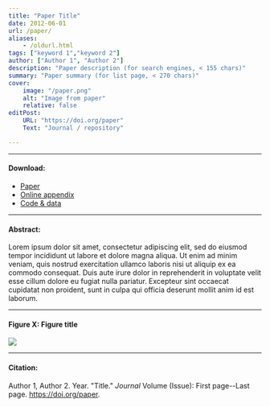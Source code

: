 ```yaml
---
title: "Paper Title" 
date: 2012-06-01
url: /paper/
aliases: 
    - /oldurl.html
tags: ["keyword 1","keyword 2"]
author: ["Author 1", "Author 2"]
description: "Paper description (for search engines, < 155 chars)" 
summary: "Paper summary (for list page, < 270 chars)" 
cover:
    image: "/paper.png"
    alt: "Image from paper"
    relative: false
editPost:
    URL: "https://doi.org/paper"
    Text: "Journal / repository"

---
```


---

#### Download:

- [Paper](/paper.pdf)
- [Online appendix](/appendix.pdf)
- [Code & data](https://github.com/paper)

---

#### Abstract:

Lorem ipsum dolor sit amet, consectetur adipiscing elit, sed do eiusmod tempor incididunt ut labore et dolore magna aliqua. Ut enim ad minim veniam, quis nostrud exercitation ullamco laboris nisi ut aliquip ex ea commodo consequat. Duis aute irure dolor in reprehenderit in voluptate velit esse cillum dolore eu fugiat nulla pariatur. Excepteur sint occaecat cupidatat non proident, sunt in culpa qui officia deserunt mollit anim id est laborum.

---

#### Figure X:  Figure title

![](/paper.png)

---

#### Citation:

Author 1, Author 2. Year. "Title." *Journal* Volume (Issue): First page--Last page. https://doi.org/paper.


